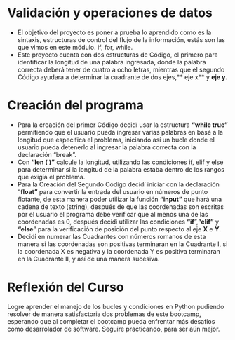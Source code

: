 # Validación y operaciones de datos


- El objetivo del proyecto es poner a prueba lo aprendido como es la sintaxis, estructuras de control del flujo de la información, estás son las que vimos en este módulo. if, for, while.
- Este proyecto cuenta con dos estructuras de Código, el primero para identificar la longitud de una palabra ingresada, donde la palabra correcta deberá tener de cuatro a ocho letras, mientras que el segundo Código ayudara a determinar la cuadrante de dos ejes,** eje x** y **eje y.**


# Creación del programa

- Para la creación del primer Código decidí usar la estructura **“while true”** permitiendo que el usuario pueda ingresar varias palabras en basé a la longitud que especifica el problema, iniciando así un bucle donde el usuario pueda detenerlo al ingresar la palabra correcta con la declaración “break”.
- Con **“len ( )”** calcule la longitud, utilizando las condiciones if, elif y else para determinar si la longitud de la palabra estaba dentro de los rangos que exigía el problema.
- Para la Creación del Segundo Código decidí iniciar con la declaración “**float”** para convertir la entrada del usuario en números de punto flotante, de esta manera poder utilizar la función **“input”** que hará una cadena de texto (string), después de que las coordenadas son escritas por el usuario el programa debe verificar que al menos una de las coordenadas es 0, después decidi utilizar las condiciones **“if**”,**”elif”**  y **“else**” para la verificación de posición del punto respecto al eje **X** e **Y**.
- Decidí en numerar las Cuadrantes con números romanos de esta manera si las coordenadas son positivas terminaran en la Cuadrante I, si la coordenada X es negativa y la coordenada Y es positiva terminaran en la Cuadrante II, y así de una manera sucesiva.

# Reflexión del Curso

Logre aprender el manejo de los bucles y condiciones en Python pudiendo resolver de manera satisfactoria dos problemas de este bootcamp, esperando que al completar el bootcamp pueda enfrentar más desafíos como desarrolador de software. 
Seguire practicando, para ser aún mejor.
